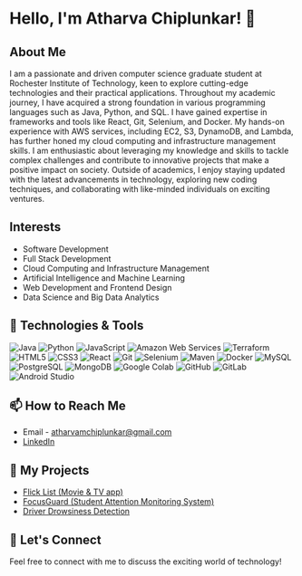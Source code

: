 # Hello, I'm Atharva Chiplunkar! 👋

## About Me

I am a passionate and driven computer science graduate student at Rochester Institute of Technology, keen to explore cutting-edge technologies and their practical applications. Throughout my academic journey, I have acquired a strong foundation in various programming languages such as Java, Python, and SQL. I have gained expertise in frameworks and tools like React, Git, Selenium, and Docker. My hands-on experience with AWS services, including EC2, S3, DynamoDB, and Lambda, has further honed my cloud computing and infrastructure management skills. I am enthusiastic about leveraging my knowledge and skills to tackle complex challenges and contribute to innovative projects that make a positive impact on society. Outside of academics, I enjoy staying updated with the latest advancements in technology, exploring new coding techniques, and collaborating with like-minded individuals on exciting ventures.

## Interests
- Software Development 
- Full Stack Development
- Cloud Computing and Infrastructure Management
- Artificial Intelligence and Machine Learning
- Web Development and Frontend Design
- Data Science and Big Data Analytics

## 🔧 Technologies & Tools
![Java](https://img.shields.io/badge/-Java-007396?style=flat-square&logo=java&logoColor=white)
![Python](https://img.shields.io/badge/-Python-3776AB?style=flat-square&logo=python&logoColor=white)
![JavaScript](https://img.shields.io/badge/-JavaScript-F7DF1E?style=flat-square&logo=javascript&logoColor=black)
![Amazon Web Services](https://img.shields.io/badge/Amazon%20Web%20Services-232F3E?style=flat-square&logo=amazon-aws)
![Terraform](https://img.shields.io/badge/-Terraform-623CE4?style=flat-square&logo=terraform&logoColor=white)
![HTML5](https://img.shields.io/badge/-HTML5-E34F26?style=flat-square&logo=html5&logoColor=white)
![CSS3](https://img.shields.io/badge/-CSS3-1572B6?style=flat-square&logo=css3)
![React](https://img.shields.io/badge/-React-61DAFB?style=flat-square&logo=react&logoColor=black)
![Git](https://img.shields.io/badge/-Git-F05032?style=flat-square&logo=git&logoColor=white)
![Selenium](https://img.shields.io/badge/-Selenium-43B02A?style=flat-square&logo=selenium&logoColor=white)
![Maven](https://img.shields.io/badge/-Maven-C71A36?style=flat-square&logo=apache-maven&logoColor=white)
![Docker](https://img.shields.io/badge/-Docker-2496ED?style=flat-square&logo=docker&logoColor=white)
![MySQL](https://img.shields.io/badge/-MySQL-4479A1?style=flat-square&logo=mysql&logoColor=white)
![PostgreSQL](https://img.shields.io/badge/-PostgreSQL-336791?style=flat-square&logo=postgresql&logoColor=white)
![MongoDB](https://img.shields.io/badge/-MongoDB-47A248?style=flat-square&logo=mongodb&logoColor=white)
![Google Colab](https://img.shields.io/badge/-Google%20Colab-F9AB00?style=flat-square&logo=google-colab&logoColor=black)
![GitHub](https://img.shields.io/badge/-GitHub-181717?style=flat-square&logo=github)
![GitLab](https://img.shields.io/badge/-GitLab-FCA121?style=flat-square&logo=gitlab&logoColor=black)
![Android Studio](https://img.shields.io/badge/-Android%20Studio-3DDC84?style=flat-square&logo=android-studio&logoColor=white)


## 📫 How to Reach Me
- Email - atharvamchiplunkar@gmail.com
- [LinkedIn](https://www.linkedin.com/in/atharva-chiplunkar)

## 🚀 My Projects
- [Flick List (Movie & TV app)](https://github.com/AtharvaChiplunkar12/movie-tv-catlog)
- [FocusGuard (Student Attention Monitoring System)](https://github.com/AtharvaChiplunkar12/student-monitoring-system)
- [Driver Drowsiness Detection](https://github.com/AtharvaChiplunkar12/Driver-Drowsiness-Detection)



## 🤝 Let's Connect
Feel free to connect with me to discuss the exciting world of technology!


